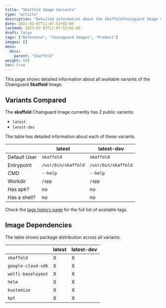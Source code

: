 ```yaml
---
title: "Skaffold Image Variants"
type: "article"
description: "Detailed information about the SkaffoldChainguard Image variants"
date: 2023-03-07T11:07:52+02:00
lastmod: 2023-03-07T11:07:52+02:00
draft: false
tags: ["Reference", "Chainguard Images", "Product"]
images: []
menu:
  docs:
    parent: "Skaffold"
weight: 550
toc: true
---
```


This page shows detailed information about all available variants of the Chainguard **Skaffold** Image.

## Variants Compared
The **skaffold** Chainguard Image currently has 2 public variants: 

- `latest`
- `latest-dev`

The table has detailed information about each of these variants.

|              | latest              | latest-dev          |
|--------------|---------------------|---------------------|
| Default User | `skaffold`          | `skaffold`          |
| Entrypoint   | `/usr/bin/skaffold` | `/usr/bin/skaffold` |
| CMD          | `--help`            | `--help`            |
| Workdir      | `/app`              | `/app`              |
| Has apk?     | no                  | no                  |
| Has a shell? | no                  | no                  |

Check the [tags history page](/chainguard/chainguard-images/reference/skaffold/tags_history/) for the full list of available tags.
## Image Dependencies
The table shows package distribution across all variants.

|                    | latest | latest-dev |
|--------------------|--------|------------|
| `skaffold`         | X      | X          |
| `google-cloud-sdk` | X      | X          |
| `wolfi-baselayout` | X      | X          |
| `helm`             | X      | X          |
| `kustomize`        | X      | X          |
| `kpt`              | X      | X          |
